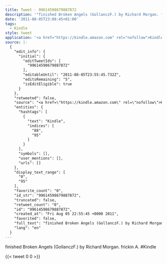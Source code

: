 ```yaml
---
title: Tweet - 99614598679887872
description: '"finished Broken Angels (GollanczF.) by Richard Morgan. frickin A.  #Kindle"'
date: '2011-08-05T23:08:45+01:00'
tags:
  - Kindle
style: tweet
application: '<a href="https://kindle.amazon.com" rel="nofollow">Kindle</a>'
source: |-
  {
    "edit_info": {
      "initial": {
        "editTweetIds": [
          "99614598679887872"
        ],
        "editableUntil": "2011-08-05T23:55:45.732Z",
        "editsRemaining": "5",
        "isEditEligible": true
      }
    },
    "retweeted": false,
    "source": "<a href=\"https://kindle.amazon.com\" rel=\"nofollow\">Kindle</a>",
    "entities": {
      "hashtags": [
        {
          "text": "Kindle",
          "indices": [
            "88",
            "95"
          ]
        }
      ],
      "symbols": [],
      "user_mentions": [],
      "urls": []
    },
    "display_text_range": [
      "0",
      "95"
    ],
    "favorite_count": "0",
    "id_str": "99614598679887872",
    "truncated": false,
    "retweet_count": "0",
    "id": "99614598679887872",
    "created_at": "Fri Aug 05 22:55:45 +0000 2011",
    "favorited": false,
    "full_text": "finished Broken Angels (GollanczF.) by Richard Morgan. frickin A. http://amzn.to/gpVnX7 #Kindle",
    "lang": "en"
  }
---
```

finished Broken Angels (GollanczF.) by Richard Morgan. frickin A.  #Kindle
    
{{< tweet 0 0 >}}
    
